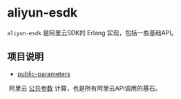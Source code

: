 # aliyun-esdk

`aliyun-esdk` 是阿里云SDK的 Erlang 实现，包括一些基础API。

## 项目说明

- [public-parameters](https://github.com/aliyun-esdk/public-parameters)
  
  阿里云 [公共参数](https://help.aliyun.com/document_detail/29745.html) 计算，也是所有阿里云API调用的基石。
